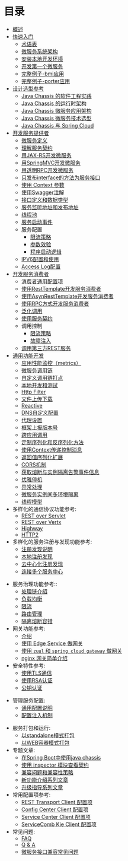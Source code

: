 
# 目录

* [概述](index.md)
* [快速入门](start/catalog.md)
    * [术语表](start/terminology.md)
    * [微服务系统架构](start/architecture.md)
    * [安装本地开发环境](start/development-environment.md)
    * [开发第一个微服务](start/first-sample.md)
    * [完整例子-bmi应用](featured-topics/application-bmi.md)
    * [完整例子-porter应用](featured-topics/application-porter.md)
* [设计选型参考](start/design.md)
    * [Java Chassis 的软件工程实践](start/design.md#h1)
    * [Java Chassis 的运行时架构](start/design.md#h2)
    * [Java Chassis 微服务应用架构](start/design.md#h3)
    * [Java Chassis 微服务技术选型](start/design.md#h4)
    * [Java Chassis 与 Spring Cloud](start/design.md#h5)
* [开发服务提供者](build-provider/catalog.md)
    * [微服务定义](build-provider/definition/service-definition.md)
    * [理解服务契约](build-provider/define-contract.md)
    * [用JAX-RS开发微服务](build-provider/jaxrs.md)
    * [用SpringMVC开发微服务](build-provider/springmvc.md)
    * [用透明RPC开发微服务](build-provider/transparent-rpc.md)
    * [只发布interface的方法为服务接口](build-provider/use-interface.md)
    * [使用 Context 参数](build-provider/context-param.md)
    * [使用Swagger注解](build-provider/swagger-annotation.md)
    * [接口定义和数据类型](build-provider/interface-constraints.md)
    * [服务监听地址和发布地址](build-provider/listen-address-and-publish-address.md)
    * [线程池](build-provider/thread-pool.md)
    * [服务启动事件](build-provider/event-listener.md)
    * 服务配置 
        * [限流策略](build-provider/configuration/ratelimite-strategy.md)
        * [参数效验](build-provider/configuration/parameter-validator.md)
        * [程序启动逻辑](build-provider/bootup.md)
    * [IPV6配置和使用](build-provider/ipv6-configuration.md)
    * [Access Log配置](build-provider/access-log-configuration.md)
* [开发服务消费者](build-consumer/catalog.md)
    * [消费者通用配置项](build-consumer/common-configuration.md)
    * [使用RestTemplate开发服务消费者](build-consumer/using-resttemplate.md)
    * [使用AsynRestTemplate开发服务消费者](build-consumer/using-AsyncRestTemplate.md)
    * [使用RPC方式开发服务消费者](build-consumer/develop-consumer-using-rpc.md)
    * [泛化调用](featured-topics/features/invoker.md)
    * [使用服务契约](build-consumer/with-contract.md)
    * 调用控制
        * [限流策略](build-consumer/flow-control.md)
        * [故障注入](build-consumer/fault-injection.md)
    * [调用第三方REST服务](build-consumer/3rd-party-service-invoke.md)
* [通用功能开发](general-development/catalog.md)
    * [应用性能监控（metrics）](general-development/metrics.md)
    * [微服务调用链](general-development/microservice-invocation-chain.md)
    * [自定义调用链打点](general-development/customized-tracing.md)
    * [本地开发和测试](general-development/local-develop-test.md)
    * [Http Filter](general-development/http-filter.md)
    * [文件上传下载](general-development/upload-download.md)
    * [Reactive](general-development/reactive.md)
    * [DNS自定义配置](general-development/dnsconfig.md)
    * [代理设置](general-development/proxy.md)
    * [框架上报版本号](general-development/report-framework-version.md)
    * [跨应用调用](general-development/cross-app-invocation.md)
    * [定制序列化和反序列化方法](general-development/secret-field.md)
    * [使用Context传递控制消息](general-development/context.md)
    * [返回值序列化扩展](general-development/produceprocess.md)
    * [CORS机制](general-development/CORS.md)
    * [获取熔断与实例隔离告警事件信息](general-development/AlarmEvent.md)
    * [优雅停机](general-development/shutdown.md)
    * [异常处理](general-development/error-handling.md)
    * [微服务实例间多环境隔离](general-development/multienvironment.md)
    * [线程模型](general-development/thread-model.md)
* 多样化的通信协议功能参考:
    * [REST over Servlet](transports/rest-over-servlet.md)
    * [REST over Vertx](transports/rest-over-vertx.md)
    * [Highway](transports/highway-rpc.md)
    * [HTTP2](transports/http2.md)
* 多样化的服务注册与发现功能参考:
    * [注册发现说明](registry/introduction.md)
    * [本地注册发现](registry/local-registry.md)
    * [去中心化注册发现](registry/distributed.md)
    * [连接多个服务中心](registry/multi-registries.md)
- 服务治理功能参考:: 
    - [处理链介绍](references-handlers/intruduction.md)
    - [负载均衡](references-handlers/loadbalance.md)
    - [限流](references-handlers/ratelimit.md)
    - [路由管理](references-handlers/router.md)
    - [隔离熔断容错](references-handlers/bizkeeper.md)
- 网关功能参考:
    - [介绍](edge/open-service.md)
    - [使用 Edge Service 做网关](edge/by-servicecomb-sdk.md)
    - [使用 `zuul` 和 `spring cloud gateway` 做网关](edge/zuul.md)
    - [nginx 网关简单介绍](edge/nginx.md)
- 安全特性参考: 
    - [使用TLS通信](security/tls.md)
    - [使用RSA认证](security/shi-yong-rsa-ren-zheng.md)
    - [公钥认证](references-handlers/publickey.md)
* 管理服务配置:
    * [通用配置说明](config/general-config.md)
    * [配置注入机制](config/inject-config.md)
- 服务打包和运行: 
    - [以standalone模式打包](packaging/standalone.md)
    - [以WEB容器模式打包](packaging/web-container.md)
- 专题文章:
    - [在Spring Boot中使用java chassis](using-java-chassis-in-spring-boot/using-java-chassis-in-spring-boot.md)
    - [使用 inspector 模块查看契约](featured-topics/using-inspector.md)
    - [兼容问题和兼容性策略](featured-topics/compatibility.md)
    - [新功能介绍系列文章](featured-topics/features.md)
    - [升级指导系列文章](featured-topics/upgrading.md)
- 常用配置项参考:
    - [REST Transport Client 配置项](config-reference/rest-transport-client.md)
    - [Config Center Client 配置项](config-reference/config-center-client.md)
    - [Service Center Client 配置项](config-reference/service-center-client.md)
    - [ServiceComb Kie Client 配置项](config-reference/kie-client.md)
- 常见问题:
    - [FAQ](question-and-answer/faq.md)
    - [Q & A](question-and-answer/question_answer.md)
    - [微服务接口兼容常见问题](question-and-answer/interface-compatibility.md)
